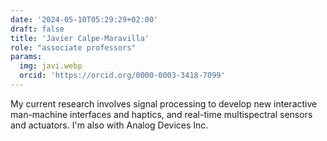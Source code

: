 ```yaml
---
date: '2024-05-10T05:29:29+02:00'
draft: false
title: 'Javier Calpe-Maravilla'
role: "associate professors"
params:
  img: javi.webp
  orcid: 'https://orcid.org/0000-0003-3418-7099'
---
```


My current research involves signal processing to develop new interactive man-machine interfaces and haptics, and real-time multispectral sensors and actuators. I'm also with Analog Devices Inc.
